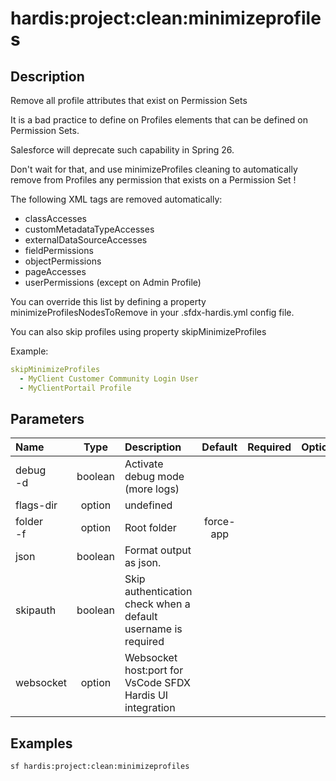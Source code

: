 <!-- This file has been generated with command 'sf hardis:doc:plugin:generate'. Please do not update it manually or it may be overwritten -->
# hardis:project:clean:minimizeprofiles

## Description

Remove all profile attributes that exist on Permission Sets

It is a bad practice to define on Profiles elements that can be defined on Permission Sets.

Salesforce will deprecate such capability in Spring 26.

Don't wait for that, and use minimizeProfiles cleaning to automatically remove from Profiles any permission that exists on a Permission Set !

The following XML tags are removed automatically:

- classAccesses
- customMetadataTypeAccesses
- externalDataSourceAccesses
- fieldPermissions
- objectPermissions
- pageAccesses
- userPermissions (except on Admin Profile)

You can override this list by defining a property minimizeProfilesNodesToRemove in your .sfdx-hardis.yml config file.

You can also skip profiles using property skipMinimizeProfiles

Example:

```yaml
skipMinimizeProfiles
  - MyClient Customer Community Login User
  - MyClientPortail Profile
```


## Parameters

| Name          |  Type   | Description                                                   |  Default  | Required | Options |
|:--------------|:-------:|:--------------------------------------------------------------|:---------:|:--------:|:-------:|
| debug<br/>-d  | boolean | Activate debug mode (more logs)                               |           |          |         |
| flags-dir     | option  | undefined                                                     |           |          |         |
| folder<br/>-f | option  | Root folder                                                   | force-app |          |         |
| json          | boolean | Format output as json.                                        |           |          |         |
| skipauth      | boolean | Skip authentication check when a default username is required |           |          |         |
| websocket     | option  | Websocket host:port for VsCode SFDX Hardis UI integration     |           |          |         |

## Examples

```shell
sf hardis:project:clean:minimizeprofiles
```


